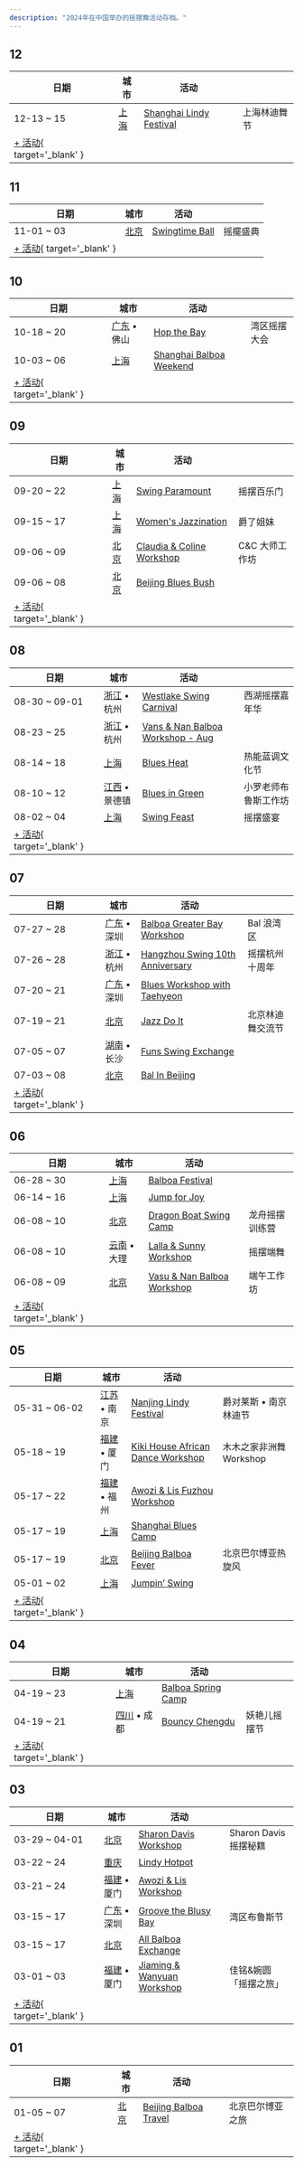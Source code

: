 ```yaml
---
description: "2024年在中国举办的摇摆舞活动存档。"
---
```


## 12

| 日期 | 城市 | 活动 | |
| --- | --- | --- | --- |
| 12-13 ~ 15 | [上海](by_city.md#shanghai) | [Shanghai Lindy Festival](shanghai-lindy-festival-2024.md) | 上海林迪舞节 |
| [+ 活动](https://github.com/swingdance/events/issues/new?assignees=&labels=add+event&projects=&template=02-add_entity.yml&title=%5B2024%2Fcn%5D%20%3CName%3E&region=cn&province=&city=&org_id=&date_starts=2024-12-&date_ends=2024-12-){ target='_blank' }

## 11

| 日期 | 城市 | 活动 | |
| --- | --- | --- | --- |
| 11-01 ~ 03 | [北京](by_city.md#beijing) | [Swingtime Ball](swingtime-ball-2024.md) | 摇擺盛典 |
| [+ 活动](https://github.com/swingdance/events/issues/new?assignees=&labels=add+event&projects=&template=02-add_entity.yml&title=%5B2024%2Fcn%5D%20%3CName%3E&region=cn&province=&city=&org_id=&date_starts=2024-11-&date_ends=2024-11-){ target='_blank' }

## 10

| 日期 | 城市 | 活动 | |
| --- | --- | --- | --- |
| 10-18 ~ 20 | [广东](by_city.md#guangdong) • 佛山 | [Hop the Bay](hop-the-bay-2024.md) | 湾区摇摆大会 |
| 10-03 ~ 06 | [上海](by_city.md#shanghai) | [Shanghai Balboa Weekend](shanghai-balboa-weekend-2024.md) |  |
| [+ 活动](https://github.com/swingdance/events/issues/new?assignees=&labels=add+event&projects=&template=02-add_entity.yml&title=%5B2024%2Fcn%5D%20%3CName%3E&region=cn&province=&city=&org_id=&date_starts=2024-10-&date_ends=2024-10-){ target='_blank' }

## 09

| 日期 | 城市 | 活动 | |
| --- | --- | --- | --- |
| 09-20 ~ 22 | [上海](by_city.md#shanghai) | [Swing Paramount](swing-paramount-2024.md) | 摇摆百乐门 |
| 09-15 ~ 17 | [上海](by_city.md#shanghai) | [Women's Jazzination](womens-jazzination-2024.md) | 爵了姐妹 |
| 09-06 ~ 09 | [北京](by_city.md#beijing) | [Claudia & Coline Workshop](claudia-n-coline-workshop-2024.md) | C&C 大师工作坊 |
| 09-06 ~ 08 | [北京](by_city.md#beijing) | [Beijing Blues Bush](beijing-blues-bush-2024.md) |  |
| [+ 活动](https://github.com/swingdance/events/issues/new?assignees=&labels=add+event&projects=&template=02-add_entity.yml&title=%5B2024%2Fcn%5D%20%3CName%3E&region=cn&province=&city=&org_id=&date_starts=2024-09-&date_ends=2024-09-){ target='_blank' }

## 08

| 日期 | 城市 | 活动 | |
| --- | --- | --- | --- |
| 08-30 ~ 09-01 | [浙江](by_city.md#zhejiang) • 杭州 | [Westlake Swing Carnival](westlake-swing-carnival-2024.md) | 西湖摇摆嘉年华 |
| 08-23 ~ 25 | [浙江](by_city.md#zhejiang) • 杭州 | [Vans & Nan Balboa Workshop - Aug](vans-n-nan-balboa-workshop-aug-2024.md) |  |
| 08-14 ~ 18 | [上海](by_city.md#shanghai) | [Blues Heat](blues-heat-2024.md) | 热能蓝调文化节 |
| 08-10 ~ 12 | [江西](by_city.md#jiangxi) • 景德镇 | [Blues in Green](blues-in-green-2024.md) | 小罗老师布鲁斯工作坊 |
| 08-02 ~ 04 | [上海](by_city.md#shanghai) | [Swing Feast](swing-feast-2024.md) | 摇摆盛宴 |
| [+ 活动](https://github.com/swingdance/events/issues/new?assignees=&labels=add+event&projects=&template=02-add_entity.yml&title=%5B2024%2Fcn%5D%20%3CName%3E&region=cn&province=&city=&org_id=&date_starts=2024-08-&date_ends=2024-08-){ target='_blank' }

## 07

| 日期 | 城市 | 活动 | |
| --- | --- | --- | --- |
| 07-27 ~ 28 | [广东](by_city.md#guangdong) • 深圳 | [Balboa Greater Bay Workshop](balboa-greater-bay-workshop-2024.md) | Bal 浪湾区 |
| 07-26 ~ 28 | [浙江](by_city.md#zhejiang) • 杭州 | [Hangzhou Swing 10th Anniversary](hangzhou-swing-10th-anniversary-2024.md) | 摇摆杭州十周年 |
| 07-20 ~ 21 | [广东](by_city.md#guangdong) • 深圳 | [Blues Workshop with Taehyeon](blues-workshop-with-taehyeon-2024.md) |  |
| 07-19 ~ 21 | [北京](by_city.md#beijing) | [Jazz Do It](jazz-do-it-2024.md) | 北京林迪舞交流节 |
| 07-05 ~ 07 | [湖南](by_city.md#hunan) • 长沙 | [Funs Swing Exchange](funs-swing-exchange-2024.md) |  |
| 07-03 ~ 08 | [北京](by_city.md#beijing) | [Bal In Beijing](bal-in-beijing-2024.md) |  |
| [+ 活动](https://github.com/swingdance/events/issues/new?assignees=&labels=add+event&projects=&template=02-add_entity.yml&title=%5B2024%2Fcn%5D%20%3CName%3E&region=cn&province=&city=&org_id=&date_starts=2024-07-&date_ends=2024-07-){ target='_blank' }

## 06

| 日期 | 城市 | 活动 | |
| --- | --- | --- | --- |
| 06-28 ~ 30 | [上海](by_city.md#shanghai) | [Balboa Festival](balboa-festival-2024.md) |  |
| 06-14 ~ 16 | [上海](by_city.md#shanghai) | [Jump for Joy](jump-for-joy-2024.md) |  |
| 06-08 ~ 10 | [北京](by_city.md#beijing) | [Dragon Boat Swing Camp](dragon-boat-swing-camp-2024.md) | 龙舟摇摆训练营 |
| 06-08 ~ 10 | [云南](by_city.md#yunnan) • 大理 | [Lalla & Sunny Workshop](dali-lalla-n-sunny-workshop-2024.md) | 摇摆端舞 |
| 06-08 ~ 09 | [北京](by_city.md#beijing) | [Vasu & Nan Balboa Workshop](vasu-n-nan-balboa-workshop-2024.md) | 端午工作坊 |
| [+ 活动](https://github.com/swingdance/events/issues/new?assignees=&labels=add+event&projects=&template=02-add_entity.yml&title=%5B2024%2Fcn%5D%20%3CName%3E&region=cn&province=&city=&org_id=&date_starts=2024-06-&date_ends=2024-06-){ target='_blank' }

## 05

| 日期 | 城市 | 活动 | |
| --- | --- | --- | --- |
| 05-31 ~ 06-02 | [江苏](by_city.md#jiangsu) • 南京 | [Nanjing Lindy Festival](nanjing-lindy-festival-2024.md) | 爵对莱斯 • 南京林迪节 |
| 05-18 ~ 19 | [福建](by_city.md#fujian) • 厦门 | [Kiki House African Dance Workshop](xiamen-kiki-house-african-dance-workshop-2024.md) | 木木之家非洲舞 Workshop |
| 05-17 ~ 22 | [福建](by_city.md#fujian) • 福州 | [Awozi & Lis Fuzhou Workshop](awozi-n-lis-fuzhou-workshop-2024.md) |  |
| 05-17 ~ 19 | [上海](by_city.md#shanghai) | [Shanghai Blues Camp](shanghai-blues-camp-2024.md) |  |
| 05-17 ~ 19 | [北京](by_city.md#beijing) | [Beijing Balboa Fever](beijing-balboa-fever-2024.md) | 北京巴尔博亚热旋风 |
| 05-01 ~ 02 | [上海](by_city.md#shanghai) | [Jumpin’ Swing](jumping-swing-2024.md) |  |
| [+ 活动](https://github.com/swingdance/events/issues/new?assignees=&labels=add+event&projects=&template=02-add_entity.yml&title=%5B2024%2Fcn%5D%20%3CName%3E&region=cn&province=&city=&org_id=&date_starts=2024-05-&date_ends=2024-05-){ target='_blank' }

## 04

| 日期 | 城市 | 活动 | |
| --- | --- | --- | --- |
| 04-19 ~ 23 | [上海](by_city.md#shanghai) | [Balboa Spring Camp](balboa-spring-camp-2024.md) |  |
| 04-19 ~ 21 | [四川](by_city.md#sichuan) • 成都 | [Bouncy Chengdu](bouncy-chengdu-2024.md) | 妖艳儿摇摆节 |
| [+ 活动](https://github.com/swingdance/events/issues/new?assignees=&labels=add+event&projects=&template=02-add_entity.yml&title=%5B2024%2Fcn%5D%20%3CName%3E&region=cn&province=&city=&org_id=&date_starts=2024-04-&date_ends=2024-04-){ target='_blank' }

## 03

| 日期 | 城市 | 活动 | |
| --- | --- | --- | --- |
| 03-29 ~ 04-01 | [北京](by_city.md#beijing) | [Sharon Davis Workshop](beijing-sharon-davis-workshop-2024.md) | Sharon Davis 摇摆秘籍 |
| 03-22 ~ 24 | [重庆](by_city.md#chongqing) | [Lindy Hotpot](lindy-hotpot-2024.md) |  |
| 03-21 ~ 24 | [福建](by_city.md#fujian) • 厦门 | [Awozi & Lis Workshop](xiamen-awozi-n-lis-workshop-2024.md) |  |
| 03-15 ~ 17 | [广东](by_city.md#guangdong) • 深圳 | [Groove the Blusy Bay](groove-the-blusy-bay-2024.md) | 湾区布鲁斯节 |
| 03-15 ~ 17 | [北京](by_city.md#beijing) | [All Balboa Exchange](all-balboa-exchange-2024.md) |  |
| 03-01 ~ 03 | [福建](by_city.md#fujian) • 厦门 | [Jiaming & Wanyuan Workshop](xiamen-jiaming-n-wanyuan-workshop-2024.md) | 佳铭&婉圆「摇摆之旅」 |
| [+ 活动](https://github.com/swingdance/events/issues/new?assignees=&labels=add+event&projects=&template=02-add_entity.yml&title=%5B2024%2Fcn%5D%20%3CName%3E&region=cn&province=&city=&org_id=&date_starts=2024-03-&date_ends=2024-03-){ target='_blank' }

## 01

| 日期 | 城市 | 活动 | |
| --- | --- | --- | --- |
| 01-05 ~ 07 | [北京](by_city.md#beijing) | [Beijing Balboa Travel](beijing-balboa-travel-2024.md) | 北京巴尔博亚之旅 |
| [+ 活动](https://github.com/swingdance/events/issues/new?assignees=&labels=add+event&projects=&template=02-add_entity.yml&title=%5B2024%2Fcn%5D%20%3CName%3E&region=cn&province=&city=&org_id=&date_starts=2024-01-&date_ends=2024-01-){ target='_blank' }

